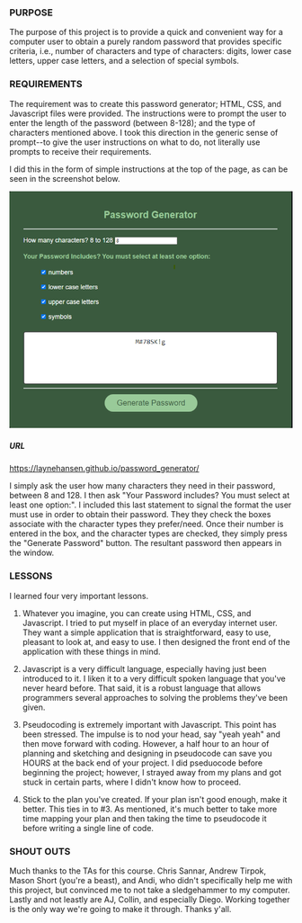 ### PURPOSE

The purpose of this project is to provide a quick and convenient way for a computer user to obtain a purely random password that provides specific criteria, i.e., number of characters and type of characters: digits, lower case letters, upper case letters, and a selection of special symbols. 

### REQUIREMENTS

The requirement was to create this password generator; HTML, CSS, and Javascript files were provided. The instructions were to prompt the user to enter the length of the password (between 8-128); and the type of characters mentioned above. I took this direction in the generic sense of prompt--to give the user instructions on what to do, not literally use prompts to receive their requirements.

I did this in the form of simple instructions at the top of the page, as can be seen in the screenshot below. 

![main page](./Develop/password_generator_screenshot.png)

##### URL

https://laynehansen.github.io/password_generator/

I simply ask the user how many characters they need in their password, between 8 and 128. I then ask "Your Password includes? You must select at least one option:". I included this last statement to signal the format the user must use in order to obtain their password. They they check the boxes associate with the character types they prefer/need. Once their number is entered in the box, and the character types are checked, they simply press the "Generate Password" button. The resultant password then appears in the window.

### LESSONS

I learned four very important lessons. 

1) Whatever you imagine, you can create using HTML, CSS, and Javascript. I tried to put myself in place of an everyday internet user. They want a simple application that is straightforward, easy to use, pleasant to look at, and easy to use. I then designed the front end of the application with these things in mind.

2) Javascript is a very difficult language, especially having just been introduced to it. I liken it to a very difficult spoken language that you've never heard before. That said, it is a robust language that allows programmers several approaches to solving the problems they've been given.

3) Pseudocoding is extremely important with Javascript. This point has been stressed. The impulse is to nod your head, say "yeah yeah" and then move forward with coding. However, a half hour to an hour of planning and sketching and designing in pseudocode can save you HOURS at the back end of your project. I did pseduocode before beginning the project; however, I strayed away from my plans and got stuck in certain parts, where I didn't know how to proceed.

4) Stick to the plan you've created. If your plan isn't good enough, make it better. This ties in to #3. As mentioned, it's much better to take more time mapping your plan and then taking the time to pseudocode it before writing a single line of code. 

### SHOUT OUTS

Much thanks to the TAs for this course. Chris Sannar, Andrew Tirpok, Mason Short (you're a beast), and Andi, who didn't specifically help me with this project, but convinced me to not take a sledgehammer to my computer. Lastly and not leastly are AJ, Collin, and especially Diego. Working together is the only way we're going to make it through. Thanks y'all.




